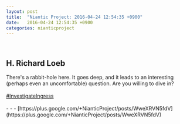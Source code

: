 ```yaml
---
layout: post
title:  "Niantic Project: 2016-04-24 12:54:35 +0900"
date:   2016-04-24 12:54:35 +0900
categories: nianticproject
---
```

<div class="shared"><br /><h2>H. Richard Loeb</h2>There's a rabbit-hole here. It goes deep, and it leads to an interesting (perhaps even an uncomfortable) question. Are you willing to dive in?<br /><br /><a rel="nofollow" class="ot-hashtag" href="https://plus.google.com/s/%23InvestigateIngress">#InvestigateIngress</a><br /><br /></div>
- - -
[https://plus.google.com/+NianticProject/posts/WweXRVN5fdV](https://plus.google.com/+NianticProject/posts/WweXRVN5fdV)
